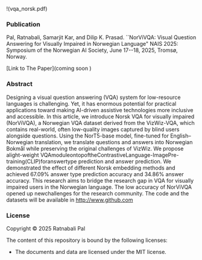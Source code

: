 !(vqa_norsk.pdf)

### Publication
Pal, Ratnabali, Samarjit Kar, and Dilip K. Prasad. ``NorViVQA: Visual Question Answering 
for Visually Impaired in Norwegian Language" NAIS 2025: Symposium of the Norwegian AI 
Society, June 17--18, 2025, Tromsø, Norway.

[Link to The Paper](coming soon )

### Abstract
 Designing a visual question answering (VQA) system for low-resource languages is challenging. Yet, it has
 enormous potential for practical applications toward making AI-driven assistive technologies more inclusive
 and accessible. In this article, we introduce Norsk VQA for visually impaired (NorViVQA), a Norwegian VQA
 dataset derived from the VizWiz-VQA, which contains real-world, often low-quality images captured by blind
 users alongside questions. Using the NorT5-base model, fine-tuned for English–Norwegian translation, we
 translate questions and answers into Norwegian Bokmål while preserving the original challenges of VizWiz. We
 propose alight-weight VQAmoduleontopoftheContrastiveLanguage-ImagePre-training(CLIP)foranswertype
 prediction and answer prediction. We demonstrated the effect of different Norsk embedding methods and achieved
 67.09% answer type prediction accuracy and 34.86% answer accuracy. This research aims to bridge the research
 gap in VQA for visually impaired users in the Norwegian language. The low accuracy of NorViVQA opened up
 newchallenges for the research community. The code and the datasets will be available in http://www.github.com

### License

Copyright © 2025 Ratnabali Pal

The content of this repository is bound by the following licenses:

- The documents and data are licensed under the MIT license.
